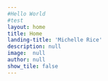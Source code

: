 ```yaml
---
#Hello World
#test
layout: home
title: Home
landing-title: 'Michelle Rice'
description: null
image:  null
author: null
show_tile: false
---
```

